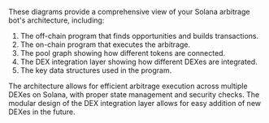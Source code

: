These diagrams provide a comprehensive view of your Solana arbitrage bot's architecture, including:

1. The off-chain program that finds opportunities and builds transactions.
2. The on-chain program that executes the arbitrage.
3. The pool graph showing how different tokens are connected.
4. The DEX integration layer showing how different DEXes are integrated.
5. The key data structures used in the program.


The architecture allows for efficient arbitrage execution across multiple DEXes on Solana, with proper state management and security checks. The modular design of the DEX integration layer allows for easy addition of new DEXes in the future.